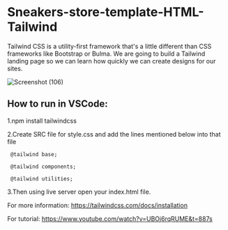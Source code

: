 # Sneakers-store-template-HTML-Tailwind
Tailwind CSS is a utility-first framework that's a little different than CSS frameworks like Bootstrap or Bulma. We are going to build a Tailwind landing page so we can learn how quickly we can create designs for our sites.

![Screenshot (106)](https://user-images.githubusercontent.com/54432172/90319208-9dbe5e80-df53-11ea-80dd-29a2f8e6232c.png)


## How to run in VSCode:
1.npm install tailwindcss

2.Create SRC file for style.css and add the lines mentioned below into that file 
                       
     @tailwind base;

     @tailwind components;

     @tailwind utilities;
                        
3.Then using live server open your index.html file.


For more information:
https://tailwindcss.com/docs/installation

For tutorial:
https://www.youtube.com/watch?v=UBOj6rqRUME&t=887s


